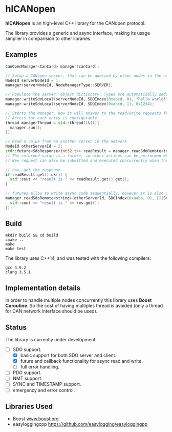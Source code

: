 # hlCANopen

**hlCANopen** is an high-level C++ library for the CANopen protocol.

The library provides a generic and async interface, making its usage simplier in comparision to other libraries.

## Examples

```c++
CanOpenManager<CanCard> manager(canCard);

// Setup a CANopen server, that can be queried by other nodes in the network.
NodeId serverNodeId = 1;
manager(serverNodeId, NodeManagerType::SERVER);

// Populate the server' object dictionary. Types are automatically deduced.
manager.writeSdoLocal(serverNodeId, SDOIndex(0xabcd, 0), "hello world!");
manager.writeSdoLocal(serverNodeId, SDOIndex(0xabcd, 1), 0x1234);

// Starts the manager. Now it will answer to the read/write requests from other nodes.
// Access for each entry is configurable
thread managerThread = std::thread([&](){
  manager.run();
});

// Read a value from an another server in the network
NodeId otherServerId = 2;
std::future<SdoResponse<int32_t>> readResult = manager.readSdoRemote<int32_t>(otherServerId, SDOIndex(0xaabb, 0));
// The returned value is a future, so other actions can be performed while the value is read.
// New request can also be submitted and executed concurrently when they involve different nodes. 

// now, get the response
if(readResult.get().ok()) {
  std::cout << "result is " << readResult.get().get();
}

// futures allow to write async code sequentially, however it is also possible to use callbacks.
manager.readSdoRemote<string>(otherServerId, SDOIndex(0xaabb, 0), [](SdoResponse<string> res) {
  std::cout << "result is " << res.get();
});
```

## Build
```
mkdir build && cd build
cmake ..
make 
make test
```
The library uses C++14, and was tested with the following compilers:

```
gcc 4.9.2
clang 3.5.1
```

## Implementation details
In order to handle multiple nodes concurrently this library uses **Boost Coroutine**. So the 
cost of having multiples thread is avoided (only a thread for CAN network interface should be used).

## Status

The library is currently under development.

- [ ] SDO support.
  - [x] basic support for both SDO server and client.
  - [x] future and callback functionality for async read and write.
  - [ ] full error handling.
- [ ] PDO support.
- [ ] NMT support.
- [ ] SYNC and TIMESTAMP support.
- [ ] emergency and error control. 

## Libraries Used
- Boost www.boost.org
- easyloggingcpp https://github.com/easylogging/easyloggingpp
